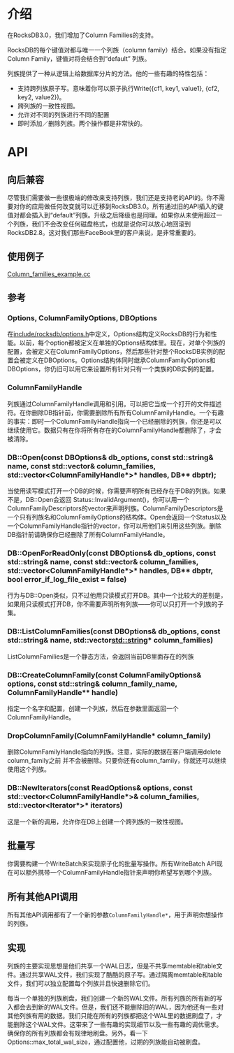 # 介绍
在RocksDB3.0，我们增加了Column Families的支持。

RocksDB的每个键值对都与唯一一个列族（column family）结合。如果没有指定Column Family，键值对将会结合到“default” 列族。

列族提供了一种从逻辑上给数据库分片的方法。他的一些有趣的特性包括：

- 支持跨列族原子写。意味着你可以原子执行Write({cf1, key1, value1}, {cf2, key2, value2})。
- 跨列族的一致性视图。
- 允许对不同的列族进行不同的配置
- 即时添加／删除列族。两个操作都是非常快的。

# API

## 向后兼容

尽管我们需要做一些很极端的修改来支持列族，我们还是支持老的API的。你不需要对你的应用做任何改变就可以迁移到RocksDB3.0。所有通过旧的API插入的键值对都会插入到“default”列族。升级之后降级也是同理。如果你从未使用超过一个列族，我们不会改变任何磁盘格式，也就是说你可以放心地回滚到RocksDB2.8。这对我们那些FaceBook里的客户来说，是非常重要的。

## 使用例子

[Column_families_example.cc](https://github.com/facebook/rocksdb/blob/master/examples/column_families_example.cc)

## 参考

### Options, ColumnFamilyOptions, DBOptions

在[include/rocksdb/options.h](https://github.com/facebook/rocksdb/blob/master/include/rocksdb/options.h)中定义，Options结构定义RocksDB的行为和性能。以前，每个option都被定义在单独的Options结构体里。现在，对单个列族的配置，会被定义在ColumnFamilyOptions，然后那些针对整个RocksDB实例的配置会被定义在DBOptions。Options结构体同时继承ColumnFamilyOptions和DBOptions，你仍旧可以用它来设置所有针对只有一个类族的DB实例的配置。

### ColumnFamilyHandle

列族通过ColumnFamilyHandle调用和引用。可以把它当成一个打开的文件描述符。在你删除DB指针前，你需要删除所有所有ColumnFamilyHandle。一个有趣的事实：即时一个ColumnFamilyHandle指向一个已经删除的列族，你还是可以继续使用它。数据只有在你将所有存在的ColumnFamilyHandle都删除了，才会被清除。

### DB::Open(const DBOptions& db_options, const std::string& name, const std::vector<ColumnFamilyDescriptor>& column_families, std::vector<ColumnFamilyHandle*>* handles, DB** dbptr);

当使用读写模式打开一个DB的时候，你需要声明所有已经存在于DB的列族。如果不是，DB::Open会返回 Status::InvalidArgument()，你可以用一个ColumnFamilyDescriptors的vector来声明列族。ColumnFamilyDescriptors是一个只有列族名和ColumnFamilyOptions的结构体。Open会返回一个Status以及一个ColumnFamilyHandle指针的vector，你可以用他们来引用这些列族。删除DB指针前请确保你已经删除了所有ColumnFamilyHandle。


### DB::OpenForReadOnly(const DBOptions& db_options, const std::string& name, const std::vector<ColumnFamilyDescriptor>& column_families, std::vector<ColumnFamilyHandle*>* handles, DB** dbptr, bool error_if_log_file_exist = false)

行为与DB::Open类似，只不过他用只读模式打开DB。其中一个比较大的差别是，如果用只读模式打开DB，你不需要声明所有列族——你可以只打开一个列族的子集。

### DB::ListColumnFamilies(const DBOptions& db_options, const std::string& name, std::vector<std::string>* column_families)

ListColumnFamilies是一个静态方法，会返回当前DB里面存在的列族


### DB::CreateColumnFamily(const ColumnFamilyOptions& options, const std::string& column_family_name, ColumnFamilyHandle** handle)

指定一个名字和配置，创建一个列族，然后在参数里面返回一个ColumnFamilyHandle。

### DropColumnFamily(ColumnFamilyHandle* column_family)

删除ColumnFamilyHandle指向的列族。注意，实际的数据在客户端调用delete column_family之前 并不会被删除。只要你还有column_family，你就还可以继续使用这个列族。

### DB::NewIterators(const ReadOptions& options, const std::vector<ColumnFamilyHandle*>& column_families, std::vector<Iterator*>* iterators)

这是一个新的调用，允许你在DB上创建一个跨列族的一致性视图。

## 批量写

你需要构建一个WriteBatch来实现原子化的批量写操作。所有WriteBatch API现在可以额外携带一个ColumnFamilyHandle指针来声明你希望写到哪个列族。

## 所有其他API调用

所有其他API调用都有了一个新的参数`ColumnFamilyHandle*`，用于声明你想操作的列族。

## 实现

列族的主要实现思想是他们共享一个WAL日志，但是不共享memtable和table文件。通过共享WAL文件，我们实现了酷酷的原子写。通过隔离memtable和table文件，我们可以独立配置每个列族并且快速删除它们。

每当一个单独的列族刷盘，我们创建一个新的WAL文件。所有列族的所有新的写入都会去到新的WAL文件。但是，我们还不能删除旧的WAL，因为他还有一些对其他列族有用的数据。我们只能在所有的列族都把这个WAL里的数据刷盘了，才能删除这个WAL文件。这带来了一些有趣的实现细节以及一些有趣的调优需求。确保你的所有列族都会有规律地刷盘。另外，看一下Options::max_total_wal_size，通过配置他，过期的列族能自动被刷盘。

